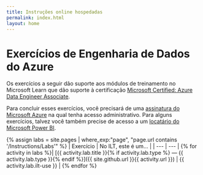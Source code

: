 ```yaml
---
title: Instruções online hospedadas
permalink: index.html
layout: home
---
```


# Exercícios de Engenharia de Dados do Azure

Os exercícios a seguir dão suporte aos módulos de treinamento no Microsoft Learn que dão suporte à certificação [Microsoft Certified: Azure Data Engineer Associate](https://learn.microsoft.com/certifications/azure-data-engineer/).

Para concluir esses exercícios, você precisará de uma [assinatura do Microsoft Azure](https://azure.microsoft.com/free) na qual tenha acesso administrativo. Para alguns exercícios, talvez você também precise de acesso a um [locatário do Microsoft Power BI](https://learn.microsoft.com/power-bi/fundamentals/service-self-service-signup-for-power-bi).

{% assign labs = site.pages | where_exp:"page", "page.url contains '/Instructions/Labs'" %}
| Exercício | No ILT, este é um... |
| --- | --- |
{% for activity in labs  %}| [{{ activity.lab.title }}{% if activity.lab.type %} — {{ activity.lab.type }}{% endif %}]({{ site.github.url }}{{ activity.url }}) | {{ activity.lab.ilt-use }} |
{% endfor %}
